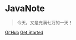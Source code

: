 # JavaNote


> 今天，又是充满七万的一天！

[GitHub](https://github.com/holden-cpu/note)
[Get Started](README.md)

